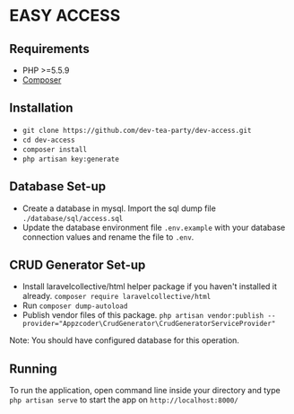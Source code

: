 # EASY ACCESS

## Requirements ##

* PHP >=5.5.9
* [Composer](http://getcomposer.org/)

## Installation ##

* `git clone https://github.com/dev-tea-party/dev-access.git`
* `cd dev-access`
* `composer install`
* `php artisan key:generate`

## Database Set-up

* Create a database in mysql. Import the sql dump file `./database/sql/access.sql`
* Update the database environment file `.env.example` with your database connection values and rename the file to `.env`.

## CRUD Generator Set-up ##

* Install laravelcollective/html helper package if you haven't installed it already. `composer require laravelcollective/html`
* Run `composer dump-autoload`
* Publish vendor files of this package. `php artisan vendor:publish --provider="Appzcoder\CrudGenerator\CrudGeneratorServiceProvider"`

Note: You should have configured database for this operation.

## Running ##

To run the application, open command line inside your directory and type `php artisan serve` to start the app on `http://localhost:8000/`

